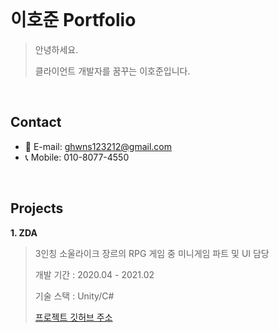 <br />

# 이호준 Portfolio
> 안녕하세요.
> 
> 클라이언트 개발자를 꿈꾸는 이호준입니다.

<br />

## Contact
- 📩 E-mail: ghwns123212@gmail.com
- 📞 Mobile: 010-8077-4550

<br />

## Projects
**1. ZDA**
> 3인칭 소울라이크 장르의 RPG 게임 중 미니게임 파트 및 UI 담당
> 
> 개발 기간 : 2020.04 - 2021.02
> 
> 기술 스택 : Unity/C#
>
> <a href="https://github.com/ghwns4525/ZDA_NewProject">프로젝트 깃허브 주소</a>
